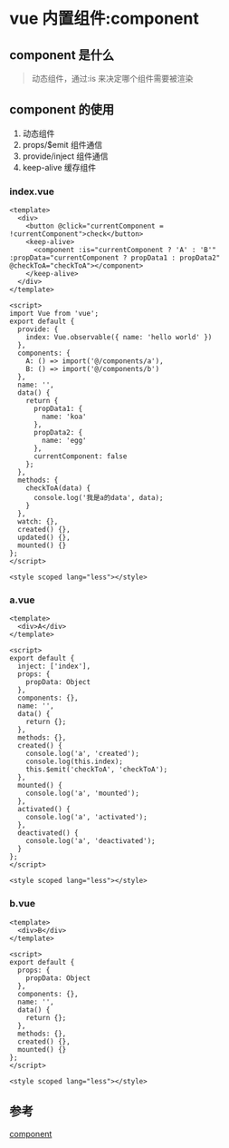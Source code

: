 # vue 内置组件:component

## component 是什么

> 动态组件，通过:is 来决定哪个组件需要被渲染

## component 的使用

1. 动态组件
2. props/\$emit 组件通信
3. provide/inject 组件通信
4. keep-alive 缓存组件

### index.vue

```vue
<template>
  <div>
    <button @click="currentComponent = !currentComponent">check</button>
    <keep-alive>
      <component :is="currentComponent ? 'A' : 'B'" :propData="currentComponent ? propData1 : propData2" @checkToA="checkToA"></component>
    </keep-alive>
  </div>
</template>

<script>
import Vue from 'vue';
export default {
  provide: {
    index: Vue.observable({ name: 'hello world' })
  },
  components: {
    A: () => import('@/components/a'),
    B: () => import('@/components/b')
  },
  name: '',
  data() {
    return {
      propData1: {
        name: 'koa'
      },
      propData2: {
        name: 'egg'
      },
      currentComponent: false
    };
  },
  methods: {
    checkToA(data) {
      console.log('我是a的data', data);
    }
  },
  watch: {},
  created() {},
  updated() {},
  mounted() {}
};
</script>

<style scoped lang="less"></style>
```

### a.vue

```vue
<template>
  <div>A</div>
</template>

<script>
export default {
  inject: ['index'],
  props: {
    propData: Object
  },
  components: {},
  name: '',
  data() {
    return {};
  },
  methods: {},
  created() {
    console.log('a', 'created');
    console.log(this.index);
    this.$emit('checkToA', 'checkToA');
  },
  mounted() {
    console.log('a', 'mounted');
  },
  activated() {
    console.log('a', 'activated');
  },
  deactivated() {
    console.log('a', 'deactivated');
  }
};
</script>

<style scoped lang="less"></style>
```

### b.vue

```vue
<template>
  <div>B</div>
</template>

<script>
export default {
  props: {
    propData: Object
  },
  components: {},
  name: '',
  data() {
    return {};
  },
  methods: {},
  created() {},
  mounted() {}
};
</script>

<style scoped lang="less"></style>
```

## 参考

[component](https://cn.vuejs.org/v2/api/index.html#component)
